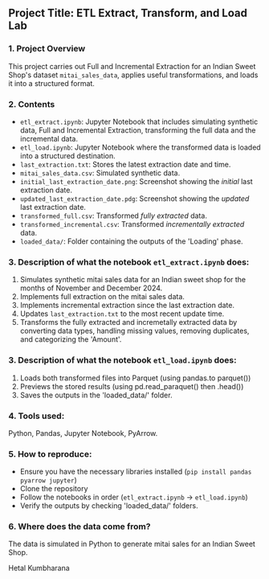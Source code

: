 ## Project Title: ETL Extract, Transform, and Load Lab

### 1. Project Overview

This project carries out Full and Incremental Extraction for an Indian Sweet Shop's dataset `mitai_sales_data`, applies useful transformations, and loads it into a structured format.

### 2. Contents

- `etl_extract.ipynb`: Jupyter Notebook that includes simulating synthetic data, Full and Incremental Extraction, transforming the full data and the incremental data.
- `etl_load.ipynb`: Jupyter Notebook where the transformed data is loaded into a structured destination.
- `last_extraction.txt`: Stores the latest extraction date and time.
- `mitai_sales_data.csv`: Simulated synthetic data.
- `initial_last_extraction_date.png`: Screenshot showing the *initial* last extraction date.
- `updated_last_extraction_date.pdg`: Screenshot showing the *updated* last extraction date.
- `transformed_full.csv`: Transformed *fully extracted* data.
- `transformed_incremental.csv`: Transformed *incrementally extracted* data.
- `loaded_data/`: Folder containing the outputs of the 'Loading' phase.

### 3. Description of what the notebook `etl_extract.ipynb` does:

1. Simulates synthetic mitai sales data for an Indian sweet shop for the months of November and December 2024.
2. Implements full extraction on the mitai sales data.
3. Implements incremental extraction since the last extraction date.
4. Updates `last_extraction.txt` to the most recent update time.
5. Transforms the fully extracted and incremetally extracted data by converting data types, handling missing values, removing duplicates, and categorizing the 'Amount'.

### 3. Description of what the notebook `etl_load.ipynb` does:

1. Loads both transformed files into Parquet (using pandas.to parquet())
2. Previews the stored results (using pd.read_paraquet() then .head())
3. Saves the outputs in the 'loaded_data/' folder.

### 4. Tools used:

Python, Pandas, Jupyter Notebook, PyArrow.

### 5. How to reproduce:

- Ensure you have the necessary libraries installed (`pip install pandas pyarrow jupyter`)
- Clone the repository
- Follow the notebooks in order (`etl_extract.ipynb` -> `etl_load.ipynb`)
- Verify the outputs by checking 'loaded_data/' folders.

### 6. Where does the data come from?

 The data is simulated in Python to generate mitai sales for an Indian Sweet Shop.

Hetal Kumbharana 